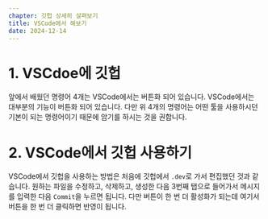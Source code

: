 ```yaml
---
chapter: 깃헙 상세히 살펴보기
title: VSCode에서 해보기
date: 2024-12-14
---
```


# 1. VSCdoe에 깃헙

앞에서 배웠던 명령어 4개는 VSCode에서는 버튼화 되어 있습니다. VSCode에서는 대부분의 기능이 버튼화 되어 있습니다. 다만 위 4개의 명령어는 어떤 툴을 사용하시던 기본이 되는 명령어이기 때문에 암기를 하시는 것을 권합니다.

# 2. VSCode에서 깃헙 사용하기

VSCode에서 깃헙을 사용하는 방법은 처음에 깃헙에서 `.dev`로 가서 편집했던 것과 같습니다. 원하는 파일을 수정하고, 삭제하고, 생성한 다음 3번째 탭으로 들어가서 메시지를 입력한 다음 `Commit`을 누르면 됩니다. 다만 버튼이 한 번 더 활성화가 되는데 여기서 버튼을 한 번 더 클릭하면 반영이 됩니다.